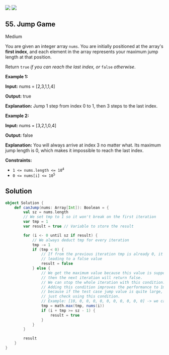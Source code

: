 [![](https://img.shields.io/github/stars/javadev/LeetCode-in-All?label=Stars&style=flat-square)](https://github.com/javadev/LeetCode-in-All)
[![](https://img.shields.io/github/forks/javadev/LeetCode-in-All?label=Fork%20me%20on%20GitHub%20&style=flat-square)](https://github.com/javadev/LeetCode-in-All/fork)

## 55\. Jump Game

Medium

You are given an integer array `nums`. You are initially positioned at the array's **first index**, and each element in the array represents your maximum jump length at that position.

Return `true` _if you can reach the last index, or_ `false` _otherwise_.

**Example 1:**

**Input:** nums = [2,3,1,1,4]

**Output:** true

**Explanation:** Jump 1 step from index 0 to 1, then 3 steps to the last index. 

**Example 2:**

**Input:** nums = [3,2,1,0,4]

**Output:** false

**Explanation:** You will always arrive at index 3 no matter what. Its maximum jump length is 0, which makes it impossible to reach the last index. 

**Constraints:**

*   <code>1 <= nums.length <= 10<sup>4</sup></code>
*   <code>0 <= nums[i] <= 10<sup>5</sup></code>

## Solution

```scala
object Solution {
    def canJump(nums: Array[Int]): Boolean = {
        val sz = nums.length
        // We set tmp to 1 so it won't break on the first iteration
        var tmp = 1
        var result = true // Variable to store the result

        for (i <- 0 until sz if result) {
            // We always deduct tmp for every iteration
            tmp -= 1
            if (tmp < 0) {
                // If from the previous iteration tmp is already 0, it will be < 0 here,
                // leading to a false value
                result = false
            } else {
                // We get the maximum value because this value is supposed to be our iterator. If both values are 0,
                // then the next iteration will return false.
                // We can stop the whole iteration with this condition. Without this condition, the code runs in 2ms (79.6%).
                // Adding this condition improves the performance to 1ms (100%)
                // because if the test case jump value is quite large, instead of just iterating, we can
                // just check using this condition.
                // Example: [10, 0, 0, 0, 0, 0, 0, 0, 0, 0, 0] -> we can just jump to the end without iterating the whole array.
                tmp = math.max(tmp, nums(i))
                if (i + tmp >= sz - 1) {
                    result = true
                }
            }
        }

        result
    }
}
```